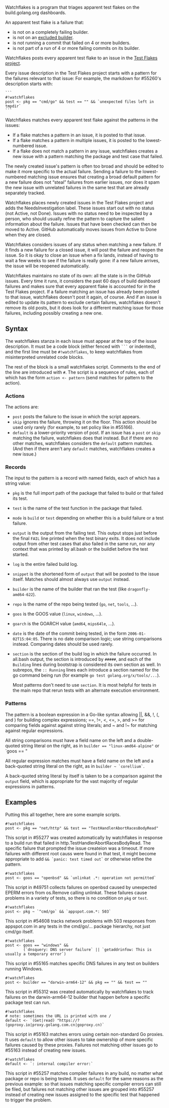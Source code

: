Watchflakes is a program that triages apparent test flakes on the build.golang.org dashboards.

An apparent test flake is a failure that:

 - is not on a completely failing builder.
 - is not on an [excluded builder](https://go.dev/issue/55166).
 - is not running a commit that failed on 4 or more builders.
 - is not part of a run of 4 or more failing commits on its builder.

Watchflakes posts every apparent test flake to an issue in the [Test Flakes project](https://github.com/orgs/golang/projects/20).

Every issue description in the Test Flakes project starts with a pattern for the failures relevant to that issue:
For example, the markdown for #55260's description starts with:

	```
	#!watchflakes
	post <- pkg == "cmd/go" && test == "" && `unexpected files left in tmpdir`
	```

Watchflakes matches every apparent test flake against the patterns in the issues:

 - If a flake matches a pattern in an issue, it is posted to that issue.
 - If a flake matches a pattern in multiple issues, it is posted to the lowest-numbered issue.
 - If a flake does not match a pattern in any issue, watchflakes creates a new issue with a pattern matching the package and test case that failed.

The newly created issue's pattern is often too broad and should be edited to make it more specific to the actual failure.
Sending a failure to the lowest-numbered matching issue ensures that creating a broad default pattern
for a new failure does not “steal” failures from earlier issues,
nor does it spam the new issue with unrelated failures in the same test that are already separately tracked.

Watchflakes places newly created issues in the Test Flakes project and adds the NeedsInvestigation label.
These issues start out with no status (not Active, not Done).
Issues with no status need to be inspected by a person,
who should usually refine the pattern to capture the salient information about the failure.
Issues that have been checked can then be moved to Active.
GitHub automatically moves issues from Active to Done when they are closed.

Watchflakes considers issues of any status when matching a new failure.
If it finds a new failure for a closed issue, it will post the failure and reopen the issue.
So it is okay to close an issue when a fix lands, instead of having to wait a few weeks
to see if the failure is really gone: if a new failure arrives, the issue will be reopened automatically.

Watchflakes maintains no state of its own: all the state is in the GitHub issues.
Every time it runs, it considers the past 60 days of build dashboard failures
and makes sure that every apparent flake is accounted for in the Test Flakes project.
If a failure matching an issue has already been posted to that issue, watchflakes doesn't post it again, of course.
And if an issue is edited to update its pattern to exclude certain failures,
watchflakes doesn't remove its old posts, but it does look for a different matching issue for those failures,
including possibly creating a new one.

## Syntax

The watchflakes stanza in each issue must appear at the top of the issue description.
It must be a code block (either fenced with ```` ``` ```` or indented), and the first line must be `#!watchflakes`,
to keep watchflakes from misinterpreted unrelated code blocks.

The rest of the block is a small watchflakes script. Comments to the end of the line are introduced with `#`.
The script is a sequence of rules, each of which has the form `action <- pattern`
(send matches for pattern to the action).

### Actions

The actions are:

 - `post` posts the failure to the issue in which the script appears.
 - `skip` ignores the failure, throwing it on the floor. This action should be used only rarely (for example, to set policy like in #55166).
 - `default` is a lower-priority version of post. If an issue has a `post` or `skip` matching the failure, watchflakes does that instead.
    But if there are no other matches, watchflakes considers the `default` pattern matches.
    (And then if there aren't any `default` matches, watchflakes creates a new issue.)

### Records

The input to the pattern is a record with named fields, each of which has a string value:

 - `pkg` is the full import path of the package that failed to build or that failed its test.

 - `test` is the name of the test function in the package that failed.

 - `mode` is `build` or `test` depending on whether this is a build failure or a test failure.

 - `output` is the output from the failing test. This output stops just before the final `FAIL` line printed when the test binary exits.
   It does not include output from other test cases that also failed in the same run,
   nor any context that was printed by all.bash or the buildlet before the test started.

 - `log` is the entire failed build log.

 - `snippet` is the shortened form of `output` that will be posted to the issue itself.
   Matches should almost always use `output` instead.

 - `builder` is the name of the builder that ran the test (like `dragonfly-amd64-622`).

 - `repo` is the name of the repo being tested (`go`, `net`, `tools`, ...).

 - `goos` is the GOOS value (`linux`, `windows`, ...).

 - `goarch` is the GOARCH value (`amd64`, `mips64le`, ...).

 - `date` is the date of the commit being tested, in the form `2006-01-02T15:04:05`.
   There is no date comparison logic; use string comparisons instead.
   Comparing dates should be used rarely.

 - `section` is the section of the build log in which the failure occurred.
   In all.bash output, the section is introduced by `#####`,
   and each of the `Building` lines during bootstrap is considered its own section as well.
   In subrepos, the `:: Running` lines each introduce a section named for the go command being run
   (for example `go test golang.org/x/tools/...`).

   Most patterns don't need to use `section`. It is most helpful for tests in the main repo
   that rerun tests with an alternate execution environment.

### Patterns

The pattern is a boolean expression in a Go-like syntax allowing
||, &&, !, (, and ) for building complex expressions;
==, !=, <, <=, >, and >= for comparing fields against against string literals;
and ~ and !~ for matching against regular expressions.

All string comparisons must have a field name on the left and a double-quoted string literal on the right, as in
`builder == "linux-amd64-alpine"` or `goos == "

All regular expression matches must have a field name on the left and a back-quoted string literal on the right, as in
`` builder ~ `corellium` ``.

A back-quoted string literal by itself is taken to be a comparison against the `output` field,
which is appropriate for the vast majority of regular expressions in patterns.

## Examples

Putting this all together, here are some example scripts.

	#!watchflakes
	post <- pkg == "net/http" && test == "TestHandlerAbortRacesBodyRead"

This script in #55277 was created automatically by watchflakes in response
to a build run that failed in http.TestHandlerAbortRacesBodyRead.
The specific failure that prompted the issue createion was a timeout.
If more failures with different root causs were found in that test, it might become
appropriate to add `` && `panic: test timed out` `` or otherwise refine the pattern.

	#!watchflakes
	post <- goos == "openbsd" && `unlinkat .*: operation not permitted`

This script in #49751 collects failures on openbsd caused by unexpected EPERM
errors from os.Remove calling unlinkat. These failures cause problems in a variety of tests,
so there is no condition on `pkg` or `test`.

	#!watchflakes
	post <- pkg ~ `^cmd/go` && `appspot.com.*: 503`

This script in #54608 tracks network problems with 503 responses from appspot.com
in any tests in the cmd/go/... package hierarchy, not just cmd/go itself.

	#!watchflakes
	post <- goos == "windows" &&
	        (`dnsquery: DNS server failure` || `getaddrinfow: This is usually a temporary error`)

This script in #55165 matches specific DNS failures in any test on builders running Windows.

	#!watchflakes
	post <- builder == "darwin-arm64-12" && pkg == "" && test == ""

This script in #55312 was created automatically by watchflakes to track failures on
the darwin-arm64-12 builder that happen before a specific package test can run.

	#!watchflakes
	# note: sometimes the URL is printed with one /
	default <- `(Get|read) "https://?(goproxy.io|proxy.golang.com.cn|goproxy.cn)`

This script in #55163 matches errors using certain non-standard Go proxies.
It uses `default` to allow other issues to take ownership of more specific failures caused by these proxies.
Failures not matching other issues go to #55163 instead of creating new issues.

	#!watchflakes
	default <- `: internal compiler error:`

This script in #55257 matches compiler failures in any build, no matter what package or repo is being tested.
It uses `default` for the same reasons as the previous example: so that issues matching specific
compiler errors can still be filed, but failures not matching other issues are grouped into #55257
instead of creating new issues assigned to the specific test that happened to trigger the problem.
